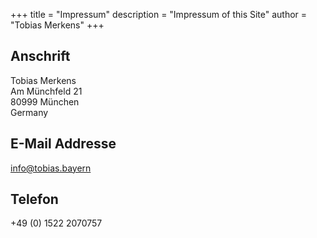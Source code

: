 +++
title = "Impressum"
description = "Impressum of this Site"
author = "Tobias Merkens"
+++

## Anschrift
Tobias Merkens  
Am Münchfeld 21  
80999 München  
Germany  
  
  
## E-Mail Addresse 
info@tobias.bayern  


## Telefon
+49 (0) 1522 2070757  

